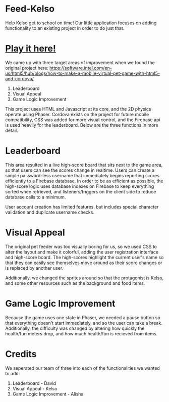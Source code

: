 # Feed-Kelso

Help Kelso get to school on time! Our little application focuses on adding functionality to an existing project in order to do just that.

# [Play it here!](https://davealdon.github.io/Feed-Kelso/)

We came up with three target areas of improvement when we found the original project here:
https://software.intel.com/en-us/html5/hub/blogs/how-to-make-a-mobile-virtual-pet-game-with-html5-and-cordova/

1. Leaderboard
2. Visual Appeal
3. Game Logic Improvement

This project uses HTML and Javascript at its core, and the 2D physics operate using Phaser. Cordova exists on the project for future mobile compatibility, CSS was added for more visual control, and the Firebase api is used heavily for the leaderboard. Below are the three functions in more detail.

# Leaderboard

This area resulted in a live high-score board that sits next to the game area, so that users can see the scores change in realtime. Users can create a simple password-less username that immediately begins reporting scores efficiently to a Firebase database. In order to be as efficient as possible, the high-score logic uses database indexes on Firebase to keep everything sorted when retrieved, and listeners/triggers on the client side to reduce database calls to a minimum.

User account creation has limited features, but includes special character validation and duplicate username checks.

# Visual Appeal

The original pet feeder was too visually boring for us, so we used CSS to alter the layout and make it colorful, adding the user registration interface and high-score board. The high-scores highlight the current user's name so that they can easily see themselves move around as their score changes or is replaced by another user.

Additionally, we changed the sprites around so that the protagonist is Kelso, and some other resources such as the background and food items.

# Game Logic Improvement

Because the game uses one state in Phaser, we needed a pause button so that everything doesn't start immediately, and so the user can take a break. Additionally, the difficulty was changed by altering how quickly the health/fun meters drop, and how much health/fun is recieved from items.

# Credits

We seperated our team of three into each of the functionalities we wanted to add:
1. Leaderboard - David
2. Visual Appeal - Kelso
3. Game Logic Improvement - Alisha
